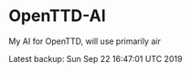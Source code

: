 # OpenTTD-AI
My AI for OpenTTD, will use primarily air

Latest backup: Sun Sep 22 16:47:01 UTC 2019
